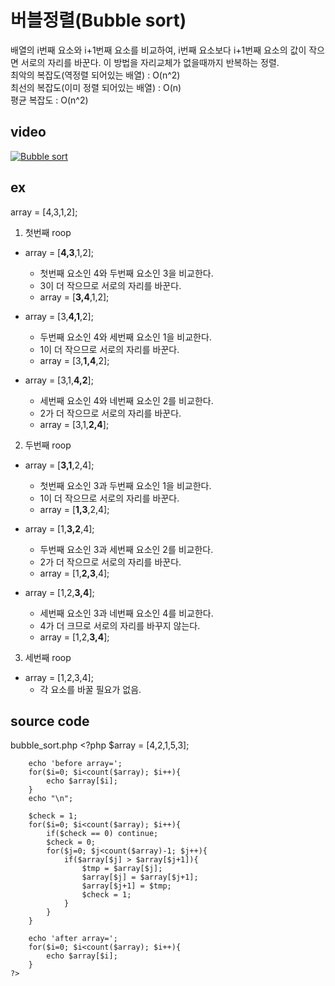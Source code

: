 버블정렬(Bubble sort)
=======================
배열의 i번째 요소와 i+1번째 요소를 비교하여, i번째 요소보다 i+1번째 요소의 값이 작으면 서로의 자리를 바꾼다. 이 방법을 자리교체가 없을때까지 반복하는 정렬.</br>
최악의 복잡도(역정렬 되어있는 배열) : O(n^2)</br>
최선의 복잡도(이미 정렬 되어있는 배열) : O(n)</br>
평균 복잡도 : O(n^2)</br>

video
-------------------
[![Bubble sort](http://img.youtube.com/vi/lyZQPjUT5B4/0.jpg)](https://youtu.be/lyZQPjUT5B4?t=0s)


ex
-------------------
array = [4,3,1,2];</br>
1. 첫번째 roop
- array = [**4,3**,1,2];
	- 첫번째 요소인 4와 두번째 요소인 3을 비교한다.
	- 3이 더 작으므로 서로의 자리를 바꾼다.
	- array = [**3,4**,1,2];

- array = [3,**4,1**,2];
	- 두번째 요소인 4와 세번째 요소인 1을 비교한다.
	- 1이 더 작으므로 서로의 자리를 바꾼다.
	- array = [3,**1,4**,2];

- array = [3,1,**4,2**];
	- 세번째 요소인 4와 네번째 요소인 2를 비교한다.
	- 2가 더 작으므로 서로의 자리를 바꾼다.
	- array = [3,1,**2,4**];

2. 두번째 roop
- array = [**3,1**,2,4];
	- 첫번째 요소인 3과 두번째 요소인 1을 비교한다.
	- 1이 더 작으므로 서로의 자리를 바꾼다.
	- array = [**1,3**,2,4];

- array = [1,**3,2**,4];
	- 두번째 요소인 3과 세번째 요소인 2를 비교한다.
	- 2가 더 작으므로 서로의 자리를 바꾼다.
	- array = [1,**2,3**,4];

- array = [1,2,**3,4**];
	- 세번째 요소인 3과 네번째 요소인 4를 비교한다.
	- 4가 더 크므로 서로의 자리를 바꾸지 않는다.
	- array = [1,2,**3,4**];

3. 세번째 roop
- array = [1,2,3,4];
	- 각 요소를 바꿀 필요가 없음.

source code
--------------------------------
bubble_sort.php
	<?php
		$array = [4,2,1,5,3];

		echo 'before array=';
		for($i=0; $i<count($array); $i++){
			echo $array[$i];
		}
		echo "\n";

		$check = 1;
		for($i=0; $i<count($array); $i++){
			if($check == 0) continue;
			$check = 0;
			for($j=0; $j<count($array)-1; $j++){
				if($array[$j] > $array[$j+1]){
					$tmp = $array[$j];
					$array[$j] = $array[$j+1];
					$array[$j+1] = $tmp;
					$check = 1;
				}
			}
		}

		echo 'after array=';
		for($i=0; $i<count($array); $i++){
			echo $array[$i];
		}
	?>